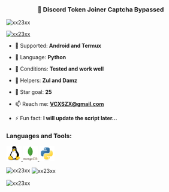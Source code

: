 <h3 align="center">👤 Discord Token Joiner Captcha Bypassed</h3>

<p align="left"> <img src="https://komarev.com/ghpvc/?username=xx23xx&label=Profile%20views&color=0e75b6&style=flat" alt="xx23xx" /> </p>

<p align="left"> <a href="https://github.com/ryo-ma/github-profile-trophy"><img src="https://github-profile-trophy.vercel.app/?username=xx23xx" alt="xx23xx" /></a> </p>

- 🔭 Supported: **Android and Termux**

- 🌱 Language: **Python**

- 🎱 Conditions: **Tested and work well**

- 🤝 Helpers: **Zul and Damz**

- 💬 Star goal: **25**

- 📫 Reach me: **VCXSZX@gmail.com**

- ⚡ Fun fact: **I will update the script later...**


<h3 align="left">Languages and Tools:</h3>
<p align="left"> <a href="https://www.linux.org/" target="_blank" rel="noreferrer"> <img src="https://raw.githubusercontent.com/devicons/devicon/master/icons/linux/linux-original.svg" alt="linux" width="40" height="40"/> </a> <a href="https://www.mongodb.com/" target="_blank" rel="noreferrer"> <img src="https://raw.githubusercontent.com/devicons/devicon/master/icons/mongodb/mongodb-original-wordmark.svg" alt="mongodb" width="40" height="40"/> </a> <a href="https://www.python.org" target="_blank" rel="noreferrer"> <img src="https://raw.githubusercontent.com/devicons/devicon/master/icons/python/python-original.svg" alt="python" width="40" height="40"/> </a> </p>

<p><img align="left" src="https://github-readme-stats.vercel.app/api/top-langs?username=xx23xx&show_icons=true&locale=en&layout=compact" alt="xx23xx" /></p>

<p>&nbsp;<img align="center" src="https://github-readme-stats.vercel.app/api?username=xx23xx&show_icons=true&locale=en" alt="xx23xx" /></p>

<p><img align="center" src="https://github-readme-streak-stats.herokuapp.com/?user=xx23xx&" alt="xx23xx" /></p>
